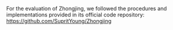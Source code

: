 For the evaluation of Zhongjing, we followed the procedures and implementations provided in its official code repository: https://github.com/SupritYoung/Zhongjing


